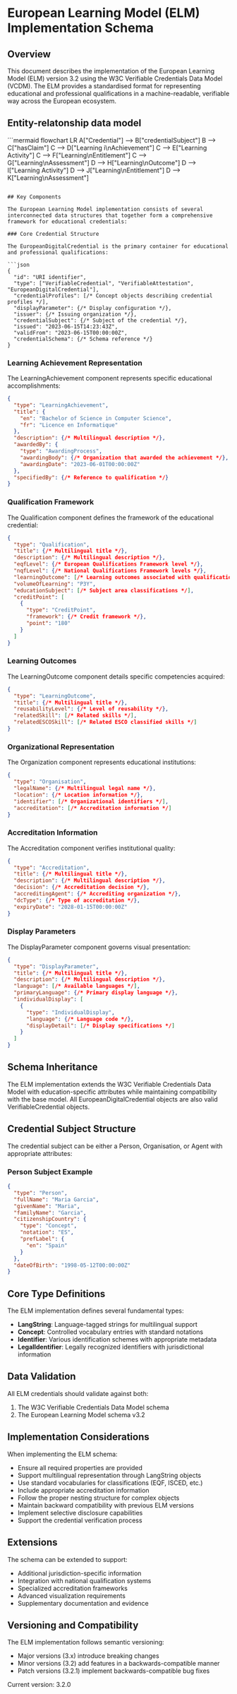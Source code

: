 # European Learning Model (ELM) Implementation Schema

## Overview

This document describes the implementation of the European Learning Model (ELM) version 3.2 using the W3C Verifiable Credentials Data Model (VCDM). The ELM provides a standardised format for representing educational and professional qualifications in a machine-readable, verifiable way across the European ecosystem.

## Entity-relatonship data model
´´´mermaid
flowchart LR
    A["Credential"] --> B["credentialSubject"]
    B --> C["hasClaim"]
    C --> D["Learning i\nAchievement"]
    C --> E["Learning Activity"]
    C --> F["Learning\nEntitlement"]
    C --> G["Learning\nAssessment"]
    D --> H["Learning\nOutcome"]
    D --> I["Learning Activity"]
    D --> J["Learning\nEntitlement"]
    D --> K["Learning\nAssessment"]
```

## Key Components

The European Learning Model implementation consists of several interconnected data structures that together form a comprehensive framework for educational credentials:

### Core Credential Structure

The EuropeanDigitalCredential is the primary container for educational and professional qualifications:

```json
{
  "id": "URI identifier",
  "type": ["VerifiableCredential", "VerifiableAttestation", "EuropeanDigitalCredential"],
  "credentialProfiles": [/* Concept objects describing credential profiles */],
  "displayParameter": {/* Display configuration */},
  "issuer": {/* Issuing organization */},
  "credentialSubject": {/* Subject of the credential */},
  "issued": "2023-06-15T14:23:43Z",
  "validFrom": "2023-06-15T00:00:00Z",
  "credentialSchema": {/* Schema reference */}
}
```

### Learning Achievement Representation

The LearningAchievement component represents specific educational accomplishments:

```json
{
  "type": "LearningAchievement",
  "title": {
    "en": "Bachelor of Science in Computer Science",
    "fr": "Licence en Informatique"
  },
  "description": {/* Multilingual description */},
  "awardedBy": {
    "type": "AwardingProcess",
    "awardingBody": {/* Organization that awarded the achievement */},
    "awardingDate": "2023-06-01T00:00:00Z"
  },
  "specifiedBy": {/* Reference to qualification */}
}
```

### Qualification Framework

The Qualification component defines the framework of the educational credential:

```json
{
  "type": "Qualification",
  "title": {/* Multilingual title */},
  "description": {/* Multilingual description */},
  "eqfLevel": {/* European Qualifications Framework level */},
  "nqfLevel": {/* National Qualifications Framework levels */},
  "learningOutcome": [/* Learning outcomes associated with qualification */],
  "volumeOfLearning": "P3Y",
  "educationSubject": [/* Subject area classifications */],
  "creditPoint": [
    {
      "type": "CreditPoint",
      "framework": {/* Credit framework */},
      "point": "180"
    }
  ]
}
```

### Learning Outcomes

The LearningOutcome component details specific competencies acquired:

```json
{
  "type": "LearningOutcome",
  "title": {/* Multilingual title */},
  "reusabilityLevel": {/* Level of reusability */},
  "relatedSkill": [/* Related skills */],
  "relatedESCOSkill": [/* Related ESCO classified skills */]
}
```

### Organizational Representation

The Organization component represents educational institutions:

```json
{
  "type": "Organisation",
  "legalName": {/* Multilingual legal name */},
  "location": {/* Location information */},
  "identifier": [/* Organizational identifiers */],
  "accreditation": [/* Accreditation information */]
}
```

### Accreditation Information

The Accreditation component verifies institutional quality:

```json
{
  "type": "Accreditation",
  "title": {/* Multilingual title */},
  "description": {/* Multilingual description */},
  "decision": {/* Accreditation decision */},
  "accreditingAgent": {/* Accrediting organization */},
  "dcType": {/* Type of accreditation */},
  "expiryDate": "2028-01-15T00:00:00Z"
}
```

### Display Parameters

The DisplayParameter component governs visual presentation:

```json
{
  "type": "DisplayParameter",
  "title": {/* Multilingual title */},
  "description": {/* Multilingual description */},
  "language": [/* Available languages */],
  "primaryLanguage": {/* Primary display language */},
  "individualDisplay": [
    {
      "type": "IndividualDisplay",
      "language": {/* Language code */},
      "displayDetail": [/* Display specifications */]
    }
  ]
}
```

## Schema Inheritance

The ELM implementation extends the W3C Verifiable Credentials Data Model with education-specific attributes while maintaining compatibility with the base model. All EuropeanDigitalCredential objects are also valid VerifiableCredential objects.

## Credential Subject Structure

The credential subject can be either a Person, Organisation, or Agent with appropriate attributes:

### Person Subject Example

```json
{
  "type": "Person",
  "fullName": "Maria Garcia",
  "givenName": "Maria",
  "familyName": "Garcia",
  "citizenshipCountry": {
    "type": "Concept",
    "notation": "ES",
    "prefLabel": {
      "en": "Spain"
    }
  },
  "dateOfBirth": "1998-05-12T00:00:00Z"
}
```

## Core Type Definitions

The ELM implementation defines several fundamental types:

- **LangString**: Language-tagged strings for multilingual support
- **Concept**: Controlled vocabulary entries with standard notations
- **Identifier**: Various identification schemes with appropriate metadata
- **LegalIdentifier**: Legally recognized identifiers with jurisdictional information

## Data Validation

All ELM credentials should validate against both:

1. The W3C Verifiable Credentials Data Model schema
2. The European Learning Model schema v3.2

## Implementation Considerations

When implementing the ELM schema:

- Ensure all required properties are provided
- Support multilingual representation through LangString objects
- Use standard vocabularies for classifications (EQF, ISCED, etc.)
- Include appropriate accreditation information
- Follow the proper nesting structure for complex objects
- Maintain backward compatibility with previous ELM versions
- Implement selective disclosure capabilities
- Support the credential verification process

## Extensions

The schema can be extended to support:

- Additional jurisdiction-specific information
- Integration with national qualification systems
- Specialized accreditation frameworks
- Advanced visualization requirements
- Supplementary documentation and evidence

## Versioning and Compatibility

The ELM implementation follows semantic versioning:
- Major versions (3.x) introduce breaking changes
- Minor versions (3.2) add features in a backwards-compatible manner
- Patch versions (3.2.1) implement backwards-compatible bug fixes

Current version: 3.2.0
